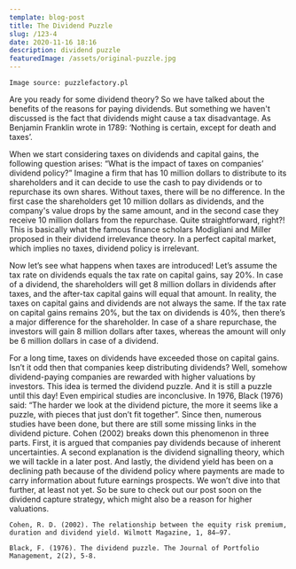 ```yaml
---
template: blog-post
title: The Dividend Puzzle
slug: /123-4
date: 2020-11-16 18:16
description: dividend puzzle
featuredImage: /assets/original-puzzle.jpg
---
```

`Image source: puzzlefactory.pl`



Are you ready for some dividend theory? So we have talked about the benefits of the reasons for paying dividends. But something we haven't discussed is the fact that dividends might cause a tax disadvantage. As Benjamin Franklin wrote in 1789: ‘Nothing is certain, except for death and taxes’.

When we start considering taxes on dividends and capital gains, the following question arises: “What is the impact of taxes on companies’ dividend policy?” Imagine a firm that has 10 million dollars to distribute to its shareholders and it can decide to use the cash to pay dividends or to repurchase its own shares. Without taxes, there will be no difference. In the first case the shareholders get 10 million dollars as dividends, and the company's value drops by the same amount, and in the second case they receive 10 million dollars from the repurchase. Quite straightforward, right?! This is basically what the famous finance scholars Modigliani and Miller proposed in their dividend irrelevance theory. In a perfect capital market, which implies no taxes, dividend policy is irrelevant.

Now let’s see what happens when taxes are introduced! Let’s assume the tax rate on dividends equals the tax rate on capital gains, say 20%. In case of a dividend, the shareholders will get 8 million dollars in dividends after taxes, and the after-tax capital gains will equal that amount. In reality, the taxes on capital gains and dividends are not always the same. If the tax rate on capital gains remains 20%, but the tax on dividends is 40%, then there’s a major difference for the shareholder. In case of a share repurchase, the investors will gain 8 million dollars after taxes, whereas the amount will only be 6 million dollars in case of a dividend.

For a long time, taxes on dividends have exceeded those on capital gains. Isn’t it odd then that companies keep distributing dividends? Well, somehow dividend-paying companies are rewarded with higher valuations by investors. This idea is termed the dividend puzzle. And it is still a puzzle until this day! Even empirical studies are inconclusive. In 1976, Black (1976) said: “The harder we look at the dividend picture, the more it seems like a puzzle, with pieces that just don’t fit together”. Since then, numerous studies have been done, but there are still some missing links in the dividend picture. Cohen (2002) breaks down this phenomenon in three parts. First, it is argued that companies pay dividends because of inherent uncertainties. A second explanation is the dividend signalling theory, which we will tackle in a later post. And lastly, the dividend yield has been on a declining path because of the dividend policy where payments are made to carry information about future earnings prospects. We won’t dive into that further, at least not yet. So be sure to check out our post soon on the dividend capture strategy, which might also be a reason for higher valuations.

`Cohen, R. D. (2002). The relationship between the equity risk premium, duration and dividend yield. Wilmott Magazine, 1, 84–97.`

`Black, F. (1976). The dividend puzzle. The Journal of Portfolio Management, 2(2), 5-8.`